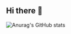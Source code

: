 ## Hi there 👋

![Anurag's GitHub stats](https://github-readme-stats.vercel.app/api?username=julospace&show_icons=true&theme=tokyonight)
